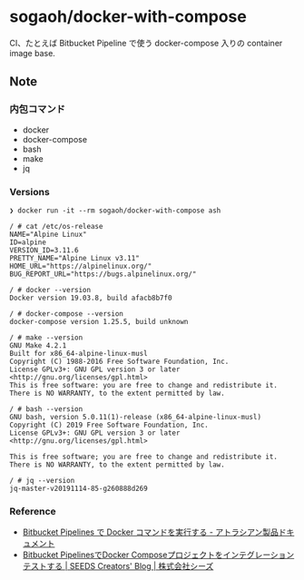 # sogaoh/docker-with-compose

CI、たとえば Bitbucket Pipeline で使う docker-compose 入りの container image base.


## Note

### 内包コマンド
- docker
- docker-compose
- bash
- make 
- jq 

### Versions
```
❯ docker run -it --rm sogaoh/docker-with-compose ash

/ # cat /etc/os-release
NAME="Alpine Linux"
ID=alpine
VERSION_ID=3.11.6
PRETTY_NAME="Alpine Linux v3.11"
HOME_URL="https://alpinelinux.org/"
BUG_REPORT_URL="https://bugs.alpinelinux.org/"

/ # docker --version
Docker version 19.03.8, build afacb8b7f0

/ # docker-compose --version
docker-compose version 1.25.5, build unknown

/ # make --version
GNU Make 4.2.1
Built for x86_64-alpine-linux-musl
Copyright (C) 1988-2016 Free Software Foundation, Inc.
License GPLv3+: GNU GPL version 3 or later <http://gnu.org/licenses/gpl.html>
This is free software: you are free to change and redistribute it.
There is NO WARRANTY, to the extent permitted by law.

/ # bash --version
GNU bash, version 5.0.11(1)-release (x86_64-alpine-linux-musl)
Copyright (C) 2019 Free Software Foundation, Inc.
License GPLv3+: GNU GPL version 3 or later <http://gnu.org/licenses/gpl.html>

This is free software; you are free to change and redistribute it.
There is NO WARRANTY, to the extent permitted by law.

/ # jq --version
jq-master-v20191114-85-g260888d269
```


### Reference
- [Bitbucket Pipelines で Docker コマンドを実行する - アトラシアン製品ドキュメント](https://ja.confluence.atlassian.com/bitbucket/run-docker-commands-in-bitbucket-pipelines-879254331.html)
- [Bitbucket PipelinesでDocker Composeプロジェクトをインテグレーションテストする | SEEDS Creators' Blog | 株式会社シーズ](https://www.seeds-std.co.jp/blog/creators/2019-09-30-103052/)
